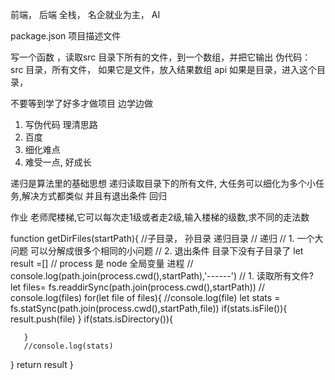 前端， 后端
全栈， 名企就业为主，   AI

package.json  项目描述文件

写一个函数 ，读取src 目录下所有的文件，到一个数组，并把它输出
伪代码：
src 目录，所有文件，
如果它是文件，放入结果数组  api
如果是目录，进入这个目录，


不要等到学了好多才做项目
边学边做
1. 写伪代码  理清思路
2. 百度
3. 细化难点
4. 难受一点, 好成长

递归是算法里的基础思想
递归读取目录下的所有文件,
大任务可以细化为多个小任务,解决方式都类似
并且有退出条件  回归

作业
老师爬楼梯,它可以每次走1级或者走2级,输入楼梯的级数,求不同的走法数



function getDirFiles(startPath){
    //子目录， 孙目录  递归目录
    // 递归
    // 1. 一个大问题  可以分解成很多个相同的小问题
    // 2. 退出条件  目录下没有子目录了
    let result =[]
    // process  是 node 全局变量  进程
   // console.log(path.join(process.cwd(),startPath),'------')
    // 1. 读取所有文件?
    let files= fs.readdirSync(path.join(process.cwd(),startPath))
   // console.log(files)
   for(let file of files){
       //console.log(file)
       let stats = fs.statSync(path.join(process.cwd(),startPath,file))
       if(stats.isFile()){
           result.push(file)
       }
       if(stats.isDirectory()){
           
       }
       //console.log(stats)
   }
    return result
}
